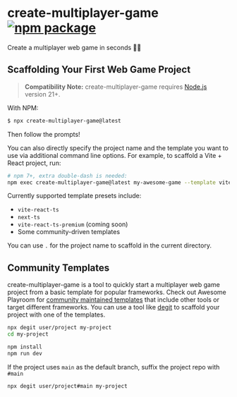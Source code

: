 # create-multiplayer-game <a href="https://npmjs.com/package/create-multiplayer-game"><img src="https://img.shields.io/npm/v/create-multiplayer-game" alt="npm package"></a>

Create a multiplayer web game in seconds 👾🚀

## Scaffolding Your First Web Game Project

> **Compatibility Note:**
> create-multiplayer-game requires [Node.js](https://nodejs.org/en/) version 21+.

With NPM:

```bash
$ npx create-multiplayer-game@latest
```

Then follow the prompts!

You can also directly specify the project name and the template you want to use via additional command line options. For example, to scaffold a Vite + React project, run:

```bash
# npm 7+, extra double-dash is needed:
npm exec create-multiplayer-game@latest my-awesome-game --template vite-react-ts
```

Currently supported template presets include:

- `vite-react-ts`
- `next-ts`
- `vite-react-ts-premium` (coming soon)
- Some community-driven templates

You can use `.` for the project name to scaffold in the current directory.

## Community Templates

create-multiplayer-game is a tool to quickly start a multiplayer web game project from a basic template for popular frameworks. Check out Awesome Playroom for [community maintained templates](https://github.com/grayhatdevelopers/awesome-playroom?tab=readme-ov-file#open-source-games-and-boilerplates) that include other tools or target different frameworks. You can use a tool like [degit](https://github.com/Rich-Harris/degit) to scaffold your project with one of the templates.

```bash
npx degit user/project my-project
cd my-project

npm install
npm run dev
```

If the project uses `main` as the default branch, suffix the project repo with `#main`

```bash
npx degit user/project#main my-project
```
